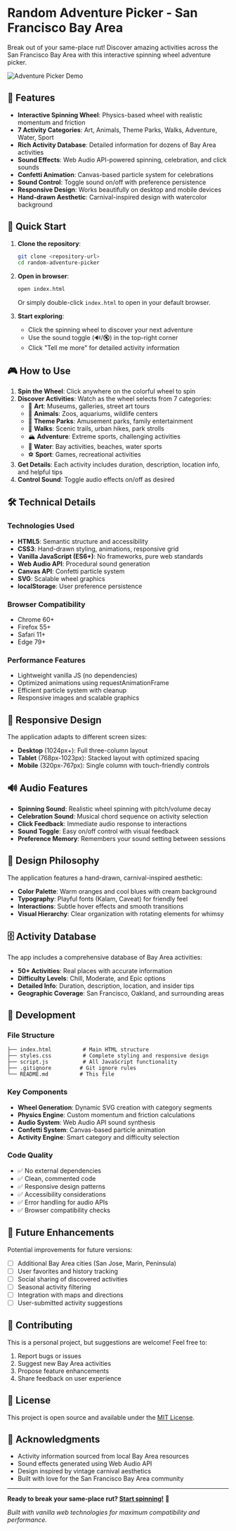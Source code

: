 # Random Adventure Picker - San Francisco Bay Area

Break out of your same-place rut! Discover amazing activities across the San Francisco Bay Area with this interactive spinning wheel adventure picker.

![Adventure Picker Demo](https://img.shields.io/badge/Status-Ready%20to%20Spin-brightgreen)

## 🎯 Features

- **Interactive Spinning Wheel**: Physics-based wheel with realistic momentum and friction
- **7 Activity Categories**: Art, Animals, Theme Parks, Walks, Adventure, Water, Sport
- **Rich Activity Database**: Detailed information for dozens of Bay Area activities
- **Sound Effects**: Web Audio API-powered spinning, celebration, and click sounds
- **Confetti Animation**: Canvas-based particle system for celebrations
- **Sound Control**: Toggle sound on/off with preference persistence
- **Responsive Design**: Works beautifully on desktop and mobile devices
- **Hand-drawn Aesthetic**: Carnival-inspired design with watercolor background

## 🚀 Quick Start

1. **Clone the repository**:
   ```bash
   git clone <repository-url>
   cd random-adventure-picker
   ```

2. **Open in browser**:
   ```bash
   open index.html
   ```
   Or simply double-click `index.html` to open in your default browser.

3. **Start exploring**:
   - Click the spinning wheel to discover your next adventure
   - Use the sound toggle (🔊/🔇) in the top-right corner
   - Click "Tell me more" for detailed activity information

## 🎮 How to Use

1. **Spin the Wheel**: Click anywhere on the colorful wheel to spin
2. **Discover Activities**: Watch as the wheel selects from 7 categories:
   - 🎨 **Art**: Museums, galleries, street art tours
   - 🦁 **Animals**: Zoos, aquariums, wildlife centers
   - 🎢 **Theme Parks**: Amusement parks, family entertainment
   - 🚶 **Walks**: Scenic trails, urban hikes, park strolls
   - 🏔️ **Adventure**: Extreme sports, challenging activities
   - 🌊 **Water**: Bay activities, beaches, water sports
   - ⚽ **Sport**: Games, recreational activities
3. **Get Details**: Each activity includes duration, description, location info, and helpful tips
4. **Control Sound**: Toggle audio effects on/off as desired

## 🛠 Technical Details

### Technologies Used
- **HTML5**: Semantic structure and accessibility
- **CSS3**: Hand-drawn styling, animations, responsive grid
- **Vanilla JavaScript (ES6+)**: No frameworks, pure web standards
- **Web Audio API**: Procedural sound generation
- **Canvas API**: Confetti particle system
- **SVG**: Scalable wheel graphics
- **localStorage**: User preference persistence

### Browser Compatibility
- Chrome 60+
- Firefox 55+
- Safari 11+
- Edge 79+

### Performance Features
- Lightweight vanilla JS (no dependencies)
- Optimized animations using requestAnimationFrame
- Efficient particle system with cleanup
- Responsive images and scalable graphics

## 📱 Responsive Design

The application adapts to different screen sizes:

- **Desktop** (1024px+): Full three-column layout
- **Tablet** (768px-1023px): Stacked layout with optimized spacing
- **Mobile** (320px-767px): Single column with touch-friendly controls

## 🔊 Audio Features

- **Spinning Sound**: Realistic wheel spinning with pitch/volume decay
- **Celebration Sound**: Musical chord sequence on activity selection
- **Click Feedback**: Immediate audio response to interactions
- **Sound Toggle**: Easy on/off control with visual feedback
- **Preference Memory**: Remembers your sound setting between sessions

## 🎨 Design Philosophy

The application features a hand-drawn, carnival-inspired aesthetic:

- **Color Palette**: Warm oranges and cool blues with cream background
- **Typography**: Playful fonts (Kalam, Caveat) for friendly feel
- **Interactions**: Subtle hover effects and smooth transitions
- **Visual Hierarchy**: Clear organization with rotating elements for whimsy

## 🗄 Activity Database

The app includes a comprehensive database of Bay Area activities:

- **50+ Activities**: Real places with accurate information
- **Difficulty Levels**: Chill, Moderate, and Epic options
- **Detailed Info**: Duration, description, location, and insider tips
- **Geographic Coverage**: San Francisco, Oakland, and surrounding areas

## 🚧 Development

### File Structure
```
├── index.html          # Main HTML structure
├── styles.css          # Complete styling and responsive design
├── script.js           # All JavaScript functionality
├── .gitignore         # Git ignore rules
└── README.md          # This file
```

### Key Components
- **Wheel Generation**: Dynamic SVG creation with category segments
- **Physics Engine**: Custom momentum and friction calculations
- **Audio System**: Web Audio API sound synthesis
- **Confetti System**: Canvas-based particle animation
- **Activity Engine**: Smart category and difficulty selection

### Code Quality
- ✅ No external dependencies
- ✅ Clean, commented code
- ✅ Responsive design patterns
- ✅ Accessibility considerations
- ✅ Error handling for audio APIs
- ✅ Browser compatibility checks

## 🎯 Future Enhancements

Potential improvements for future versions:

- [ ] Additional Bay Area cities (San Jose, Marin, Peninsula)
- [ ] User favorites and history tracking
- [ ] Social sharing of discovered activities  
- [ ] Seasonal activity filtering
- [ ] Integration with maps and directions
- [ ] User-submitted activity suggestions

## 🤝 Contributing

This is a personal project, but suggestions are welcome! Feel free to:

1. Report bugs or issues
2. Suggest new Bay Area activities
3. Propose feature enhancements
4. Share feedback on user experience

## 📄 License

This project is open source and available under the [MIT License](LICENSE).

## 🙏 Acknowledgments

- Activity information sourced from local Bay Area resources
- Sound effects generated using Web Audio API
- Design inspired by vintage carnival aesthetics
- Built with love for the San Francisco Bay Area community

---

**Ready to break your same-place rut? [Start spinning!](index.html)** 🎡

*Built with vanilla web technologies for maximum compatibility and performance.*